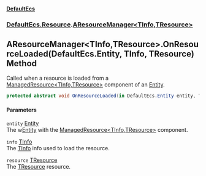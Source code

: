 #### [DefaultEcs](./index.md 'index')
### [DefaultEcs.Resource](./DefaultEcs-Resource.md 'DefaultEcs.Resource').[AResourceManager&lt;TInfo,TResource&gt;](./DefaultEcs-Resource-AResourceManager-TInfo_TResource-.md 'DefaultEcs.Resource.AResourceManager&lt;TInfo,TResource&gt;')
## AResourceManager&lt;TInfo,TResource&gt;.OnResourceLoaded(DefaultEcs.Entity, TInfo, TResource) Method
Called when a resource is loaded from a [ManagedResource&lt;TInfo,TResource&gt;](./DefaultEcs-Resource-ManagedResource-TInfo_TResource-.md 'DefaultEcs.Resource.ManagedResource&lt;TInfo,TResource&gt;') component of an [Entity](./DefaultEcs-Entity.md 'DefaultEcs.Entity').  
```csharp
protected abstract void OnResourceLoaded(in DefaultEcs.Entity entity, TInfo info, TResource resource);
```
#### Parameters
<a name='DefaultEcs-Resource-AResourceManager-TInfo_TResource--OnResourceLoaded(DefaultEcs-Entity_TInfo_TResource)-entity'></a>
`entity` [Entity](./DefaultEcs-Entity.md 'DefaultEcs.Entity')  
The w[Entity](./DefaultEcs-Entity.md 'DefaultEcs.Entity') with the [ManagedResource&lt;TInfo,TResource&gt;](./DefaultEcs-Resource-ManagedResource-TInfo_TResource-.md 'DefaultEcs.Resource.ManagedResource&lt;TInfo,TResource&gt;') component.  
  
<a name='DefaultEcs-Resource-AResourceManager-TInfo_TResource--OnResourceLoaded(DefaultEcs-Entity_TInfo_TResource)-info'></a>
`info` [TInfo](./DefaultEcs-Resource-AResourceManager-TInfo_TResource-.md#DefaultEcs-Resource-AResourceManager-TInfo_TResource--TInfo 'DefaultEcs.Resource.AResourceManager&lt;TInfo,TResource&gt;.TInfo')  
The [TInfo](./DefaultEcs-Resource-AResourceManager-TInfo_TResource-.md#DefaultEcs-Resource-AResourceManager-TInfo_TResource--TInfo 'DefaultEcs.Resource.AResourceManager&lt;TInfo,TResource&gt;.TInfo') info used to load the resource.  
  
<a name='DefaultEcs-Resource-AResourceManager-TInfo_TResource--OnResourceLoaded(DefaultEcs-Entity_TInfo_TResource)-resource'></a>
`resource` [TResource](./DefaultEcs-Resource-AResourceManager-TInfo_TResource-.md#DefaultEcs-Resource-AResourceManager-TInfo_TResource--TResource 'DefaultEcs.Resource.AResourceManager&lt;TInfo,TResource&gt;.TResource')  
The [TResource](./DefaultEcs-Resource-AResourceManager-TInfo_TResource-.md#DefaultEcs-Resource-AResourceManager-TInfo_TResource--TResource 'DefaultEcs.Resource.AResourceManager&lt;TInfo,TResource&gt;.TResource') resource.  
  
